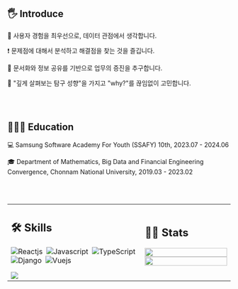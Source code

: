  <div>
  
## 🖐 Introduce
🤝 사용자 경험을 최우선으로, 데이터 관점에서 생각합니다.

❗️  문제점에 대해서 분석하고 해결점을 찾는 것을 즐깁니다.

📑  문서화와 정보 공유를 기반으로 업무의 증진을 추구합니다.

🙌 "깊게 살펴보는 탐구 성향"을 가지고 "why?"를 끊임없이 고민합니다.

</br>
</br>

## 👩🏻‍💻 Education
💻 Samsung Software Academy For Youth (SSAFY) 10th, 2023.07 - 2024.06

🎓 Department of Mathematics, Big Data and Financial Engineering Convergence, Chonnam National University, 2019.03 - 2023.02


</div>


</br>
</br>


<table width="100%" >

 <tr>
    <td width="60%">
     
## 🛠️ Skills


![Reactjs](https://img.shields.io/badge/React-20232A?style=flat&logo=react&logoColor=61DAFB)&nbsp;
![Javascript](https://img.shields.io/badge/JavaScript-F7DF1E?style=flat&logo=javascript&logoColor=black)&nbsp;
![TypeScript](https://img.shields.io/badge/TypeScript-3178C6?style=flat&logo=javascript&logoColor=black)&nbsp;
![Django](https://img.shields.io/badge/Django-092E20?style=flat&logo=django&logoColor=white)&nbsp;
![Vuejs](https://img.shields.io/badge/Vue.js-4FC08D?style=flat&logo=react&logoColor=61DAFB)&nbsp;

 <img src="http://mazassumnida.wtf/api/v2/generate_badge?boj=eestringz"/>


</td>
    <td>
  
## 📄📜 Stats

<p align="center">
  <img width="100%" src="https://github-readme-stats.vercel.app/api?username=eestringz&theme=algolia&show_icons=true&bg_color=transparent&title_color=navy&text_color=black" />
 </br>
<!--   <img width="100%" src="https://github-readme-streak-stats.herokuapp.com/?user=eestringz"/>
 </br> -->
  <img width="100%" src="https://github-readme-stats.vercel.app/api/top-langs/?username=eestringz&exclude_repo=Portfolio,HomePal&langs_count=7&layout=compact&bg_color=transparent" />
</p>
     
  </td>
 </tr>
</table>



